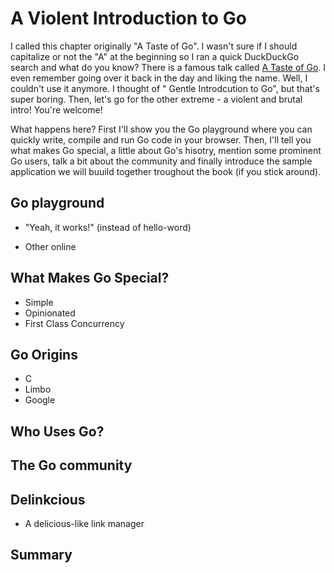 # A Violent Introduction to Go

I called this chapter originally "A Taste of Go". I wasn't sure if I should capitalize or not the 
"A" at the beginning so I ran a quick DuckDuckGo search and what do you know? There is a famous
talk called [A Taste of Go](https://talks.golang.org/2014/taste.slide). I even remember going over 
it back in the day and liking the name. Well, I couldn't use it anymore. I thought of "
Gentle Introdcution to Go", but that's super boring. Then, let's go for the other extreme - 
a violent and brutal intro! You're welcome!

What happens here? First I'll show you the Go playground where you can quickly write, compile and 
run Go code in your browser. Then, I'll tell you what makes Go special, a little about Go's hisotry,
mention some prominent Go users, talk a bit about the community and finally introduce the sample
application we will buuild together troughout the book (if you stick around). 
 

## Go playground
- "Yeah, it works!" (instead of hello-word)		

- Other online

## What Makes Go Special?
- Simple
- Opinionated
- First Class Concurrency
	
## Go Origins
- C
- Limbo
- Google

## Who Uses Go?

## The Go community

## Delinkcious	
- A delicious-like link manager

## Summary
